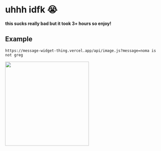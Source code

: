 # uhhh idfk :sob:

**this sucks really bad but it took 3+ hours so enjoy!**

## Example

```https://message-widget-thing.vercel.app/api/image.js?message=noma is not greg```

<img src="https://message-widget-thing.vercel.app/api/image.js?message=noma%20is%20not%20greg" width="270" height="270">

